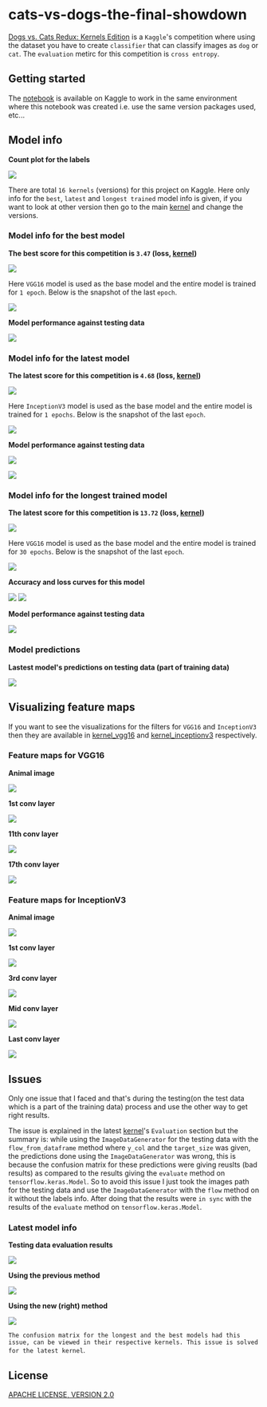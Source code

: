 # cats-vs-dogs-the-final-showdown

[Dogs vs. Cats Redux: Kernels Edition](https://www.kaggle.com/c/dogs-vs-cats-redux-kernels-edition) is a `Kaggle`'s competition where using the dataset you have to create `classifier` that can classify images as `dog` or `cat`. The `evaluation` metirc for this competition is `cross entropy`.

## Getting started

The [notebook](https://www.kaggle.com/akashsdas/cats-vs-dogs-the-final-showdown) is available on Kaggle to work in the same environment where this notebook was created i.e. use the same version packages used, etc...

## Model info

**Count plot for the labels**

![](./../docs/imgs/count-plot.png)

There are total `16 kernels` (versions) for this project on Kaggle. Here only info for the `best`, `latest` and `longest trained` model info is given, if you want to look at other version then go to the main [kernel](https://www.kaggle.com/akashsdas/cats-vs-dogs-the-final-showdown) and change the versions.

### Model info for the best model

**The best score for this competition is `3.47` (loss, [kernel](https://www.kaggle.com/akashsdas/cats-vs-dogs-the-final-showdown?scriptVersionId=58753175))**

![](./docs/imgs/best-model-score.png)

Here `VGG16` model is used as the base model and the entire model is trained for `1 epoch`. Below is the snapshot of the last `epoch`.

![](./docs/imgs/best-model-last-epoch.png)

**Model performance against testing data**

![](./docs/imgs/best-model-testing-score.png)

### Model info for the latest model

**The latest score for this competition is `4.68` (loss, [kernel](https://www.kaggle.com/akashsdas/cats-vs-dogs-the-final-showdown))**

![](./docs/imgs/latest-model-score.png)

Here `InceptionV3` model is used as the base model and the entire model is trained for `1 epochs`. Below is the snapshot of the last `epoch`.

![](./docs/imgs/latest-model-last-epoch.png)

**Model performance against testing data**

![](./../docs/imgs/latest-model-testing-score.png)

![](./../docs/imgs/latest-model-confusion-matrix.png)

### Model info for the longest trained model

**The latest score for this competition is `13.72` (loss, [kernel](https://www.kaggle.com/akashsdas/cats-vs-dogs-the-final-showdown?scriptVersionId=58754139))**

![](./docs/imgs/longest-trained-model-score.png)

Here `VGG16` model is used as the base model and the entire model is trained for `30 epochs`. Below is the snapshot of the last `epoch`.

![](./docs/imgs/longest-model-last-epoch.png)

**Accuracy and loss curves for this model**

![](./../docs/imgs/longest-model-accuracy-curve.png)
![](./../docs/imgs/longest-model-loss-curve.png)

**Model performance against testing data**

![](./../docs/imgs/longest-model-testing-score.png)

### Model predictions

**Lastest model's predictions on testing data (part of training data)**

![](./../docs/imgs/predictions.png)

## Visualizing feature maps

If you want to see the visualizations for the filters for `VGG16` and `InceptionV3` then they are available in [kernel_vgg16](https://www.kaggle.com/akashsdas/cats-vs-dogs-the-final-showdown?scriptVersionId=58753175) and [kernel_inceptionv3](https://www.kaggle.com/akashsdas/cats-vs-dogs-the-final-showdown) respectively.

### Feature maps for VGG16

**Animal image**

![](./../docs/imgs/vgg16-visualization-1.png)

**1st conv layer**

![](./../docs/imgs/vgg16-visualization-2.png)

**11th conv layer**

![](./../docs/imgs/vgg16-visualization-3.png)

**17th conv layer**

![](./../docs/imgs/vgg16-visualization-4.png)

### Feature maps for InceptionV3

**Animal image**

![](../docs/imgs/inceptionv3-visualization-1.png)

**1st conv layer**

![](../docs/imgs/inceptionv3-visualization-2.png)

**3rd conv layer**

![](../docs/imgs/inceptionv3-visualization-3.png)

**Mid conv layer**

![](../docs/imgs/inceptionv3-visualization-4.png)

**Last conv layer**

![](../docs/imgs/inceptionv3-visualization-5.png)

## Issues

Only one issue that I faced and that's during the testing(on the test data which is a part of the training data) process and use the other way to get right results.

The issue is explained in the latest [kernel](https://www.kaggle.com/akashsdas/cats-vs-dogs-the-final-showdown)'s `Evaluation` section but the summary is: while using the `ImageDataGenerator` for the testing data with the `flow_from_dataframe` method where `y_col` and the `target_size` was given, the predictions done using the `ImageDataGenerator` was wrong, this is because the confusion matrix for these predictions were giving reuslts (bad results) as compared to the results giving the `evaluate` method on `tensorflow.keras.Model`. So to avoid this issue I just took the images path for the testing data and use the `ImageDataGenerator` with the `flow` method on it without the labels info. After doing that the results were `in sync` with the results of the `evaluate` method on `tensorflow.keras.Model`.

### Latest model info

**Testing data evaluation results**

![](./../docs/imgs/latest-model-testing-score.png)

**Using the previous method**

![](./../docs/imgs/latest-model-confusion-matrix-wrong-results.png)

**Using the new (right) method**

![](./../docs/imgs/latest-model-confusion-matrix.png)

`The confusion matrix for the longest and the best models had this issue, can be viewed in their respective kernels. This issue is solved for the latest kernel`.

## License

[APACHE LICENSE, VERSION 2.0](./LICENSE)
